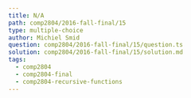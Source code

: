 ```yaml
---
title: N/A
path: comp2804/2016-fall-final/15
type: multiple-choice
author: Michiel Smid
question: comp2804/2016-fall-final/15/question.ts
solution: comp2804/2016-fall-final/15/solution.md
tags:
  - comp2804
  - comp2804-final
  - comp2804-recursive-functions
---
```


